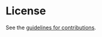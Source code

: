 # License

See the
[guidelines for contributions](https://github.com/ietf-rats/draft-birkholz-rats-mud/blob/master/CONTRIBUTING.md).
